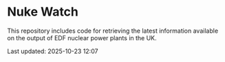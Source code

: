 # Nuke Watch

This repository includes code for retrieving the latest information available on the output of EDF nuclear power plants in the UK.

Last updated: 2025-10-23 12:07